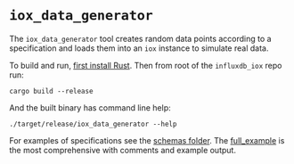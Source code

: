 # `iox_data_generator`

The `iox_data_generator` tool creates random data points according to a specification and loads them
into an `iox` instance to simulate real data.

To build and run, [first install Rust](https://www.rust-lang.org/tools/install). Then from root of the `influxdb_iox` repo run:

```
cargo build --release
```

And the built binary has command line help:

```
./target/release/iox_data_generator --help
```

For examples of specifications see the [schemas folder](schemas). The [full_example](schemas/full_example.toml) is the
most comprehensive with comments and example output.
